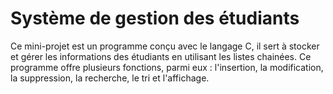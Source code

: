 # Système de gestion des étudiants 
Ce mini-projet est un programme conçu avec le langage C, il sert à stocker et gérer les informations des étudiants en utilisant les listes chainées.
Ce programme offre plusieurs fonctions, parmi eux : l'insertion, la modification, la suppression, la recherche, le tri et l'affichage.
